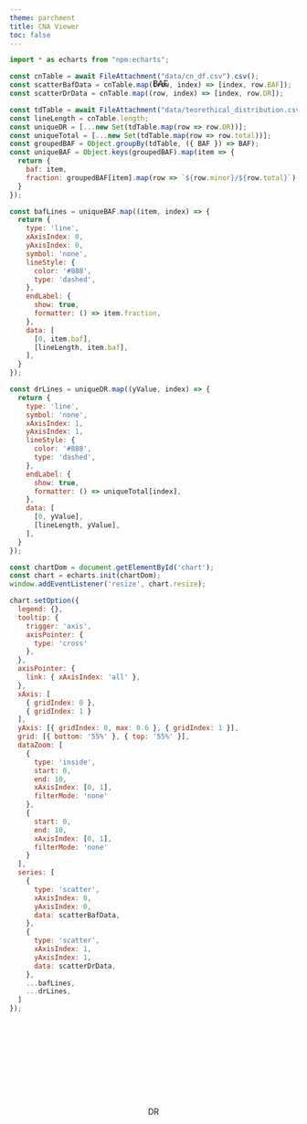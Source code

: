 ```yaml
---
theme: parchment
title: CNA Viewer
toc: false
---
```


<style>
* {
  margin: 0;
  padding: 0;
}

#chart {
  position: relative;
  height: 80vh;
  overflow: hidden;
}

.baf-title {
  position: absolute;
  left: 50%;
  top: 5%;
  transform: translate(-5%, -50%);
}

.dr-title {
  position: absolute;
  left: 50%;
  top: 50%;
  transform: translate(-50%, -50%);
}
</style>

```js
import * as echarts from "npm:echarts";

const cnTable = await FileAttachment("data/cn_df.csv").csv();
const scatterBafData = cnTable.map((row, index) => [index, row.BAF]);
const scatterDrData = cnTable.map((row, index) => [index, row.DR]);

const tdTable = await FileAttachment("data/teorethical_distribution.csv").csv();
const lineLength = cnTable.length;
const uniqueDR = [...new Set(tdTable.map(row => row.DR))];
const uniqueTotal = [...new Set(tdTable.map(row => row.total))];
const groupedBAF = Object.groupBy(tdTable, ({ BAF }) => BAF);
const uniqueBAF = Object.keys(groupedBAF).map(item => {
  return {
    baf: item,
    fraction: groupedBAF[item].map(row => `${row.minor}/${row.total}`).join(' '),
  }
});

const bafLines = uniqueBAF.map((item, index) => {
  return {
    type: 'line',
    xAxisIndex: 0,
    yAxisIndex: 0,
    symbol: 'none',
    lineStyle: {
      color: '#888',
      type: 'dashed',
    },
    endLabel: {
      show: true,
      formatter: () => item.fraction,
    },
    data: [
      [0, item.baf],
      [lineLength, item.baf],
    ],
  }
});

const drLines = uniqueDR.map((yValue, index) => {
  return {
    type: 'line',
    symbol: 'none',
    xAxisIndex: 1,
    yAxisIndex: 1,
    lineStyle: {
      color: '#888',
      type: 'dashed',
    },
    endLabel: {
      show: true,
      formatter: () => uniqueTotal[index],
    },
    data: [
      [0, yValue],
      [lineLength, yValue],
    ],
  }
});

const chartDom = document.getElementById('chart');
const chart = echarts.init(chartDom);
window.addEventListener('resize', chart.resize);

chart.setOption({
  legend: {},
  tooltip: {
    trigger: 'axis',
    axisPointer: {
      type: 'cross'
    },
  },
  axisPointer: {
    link: { xAxisIndex: 'all' },
  },
  xAxis: [
    { gridIndex: 0 },
    { gridIndex: 1 }
  ],
  yAxis: [{ gridIndex: 0, max: 0.6 }, { gridIndex: 1 }],
  grid: [{ bottom: '55%' }, { top: '55%' }],
  dataZoom: [
    {
      type: 'inside',
      start: 0,
      end: 10,
      xAxisIndex: [0, 1],
      filterMode: 'none'
    },
    {
      start: 0,
      end: 10,
      xAxisIndex: [0, 1],
      filterMode: 'none'
    }
  ],
  series: [
    {
      type: 'scatter',
      xAxisIndex: 0,
      yAxisIndex: 0,
      data: scatterBafData,
    },
    {
      type: 'scatter',
      xAxisIndex: 1,
      yAxisIndex: 1,
      data: scatterDrData,
    },
    ...bafLines,
    ...drLines,
  ]
});
```

<section>
  <div class="baf-title">BAF</div>
  <div class="dr-title">DR</div>
  <div id="chart"></div>
</section>